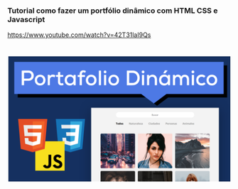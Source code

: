 ### Tutorial como fazer um portfólio dinâmico com HTML CSS e Javascript

https://www.youtube.com/watch?v=42T31laI9Qs

<img src="./img/thumb.png" width="500" style="display:block;margin: 40px auto" />
